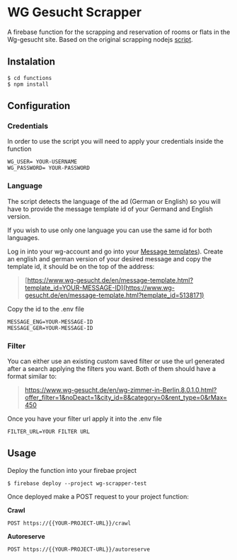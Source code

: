 
# WG Gesucht Scrapper

A firebase function for the scrapping and reservation of rooms or flats in the Wg-gesucht site.
Based on the original scrapping nodejs [script](https://github.com/juancruzmartino/wg-gesucht-scrapper).

## Instalation

    $ cd functions
    $ npm install

## Configuration

### Credentials
In order to use the script you will need to apply your credentials inside the function

    WG_USER= YOUR-USERNAME
    WG_PASSWORD= YOUR-PASSWORD

### Language
The script detects the language of  the ad (German or English) so you will have to provide the message template id of your Germand and English version.

If you wish to use only one language you can use the same id for both languages.

Log in into your wg-account and go into your [Message templates](https://www.wg-gesucht.de/en/mein-wg-gesucht-message-templates.html)). Create an english and german version of your desired message and copy the template id, it should be on the top of the address:
> [https://www.wg-gesucht.de/en/message-template.html?template_id=YOUR-MESSAGE-ID](https://www.wg-gesucht.de/en/message-template.html?template_id=5138171)

Copy the id to the .env file

    MESSAGE_ENG=YOUR-MESSAGE-ID
    MESSAGE_GER=YOUR-MESSAGE-ID
    
### Filter
You can either use an existing custom saved filter or use the url generated after a search applying the filters you want. Both of them should have a format similar to:

> https://www.wg-gesucht.de/en/wg-zimmer-in-Berlin.8.0.1.0.html?offer_filter=1&noDeact=1&city_id=8&category=0&rent_type=0&rMax=450

Once you have your filter url apply it into the .env file

    FILTER_URL=YOUR FILTER URL

## Usage

Deploy the function into your firebae project

    $ firebase deploy --project wg-scrapper-test

Once deployed make a POST request to your project function:

**Crawl**

    POST https://{{YOUR-PROJECT-URL}}/crawl

**Autoreserve**

    POST https://{{YOUR-PROJECT-URL}}/autoreserve